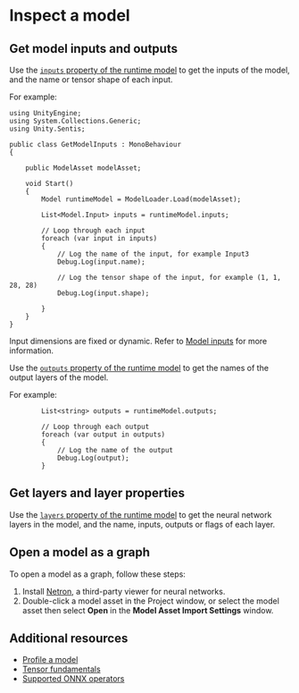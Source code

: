 # Inspect a model

## Get model inputs and outputs

Use the [`inputs` property of the runtime model](xref:Unity.Sentis.Model.inputs) to get the inputs of the model, and the name or tensor shape of each input.

For example:

```
using UnityEngine;
using System.Collections.Generic;
using Unity.Sentis;

public class GetModelInputs : MonoBehaviour
{

    public ModelAsset modelAsset;

    void Start()
    {
        Model runtimeModel = ModelLoader.Load(modelAsset);

        List<Model.Input> inputs = runtimeModel.inputs;
        
        // Loop through each input
        foreach (var input in inputs)
        {
            // Log the name of the input, for example Input3
            Debug.Log(input.name);

            // Log the tensor shape of the input, for example (1, 1, 28, 28)
            Debug.Log(input.shape);

        }
    }
}
```

Input dimensions are fixed or dynamic. Refer to [Model inputs](models-concept.md#model-inputs) for more information.

Use the [`outputs` property of the runtime model](xref:Unity.Sentis.Model.outputs) to get the names of the output layers of the model.

For example:

```
        List<string> outputs = runtimeModel.outputs;
        
        // Loop through each output
        foreach (var output in outputs)
        {
            // Log the name of the output
            Debug.Log(output);
        }
```

## Get layers and layer properties

Use the [`layers` property of the runtime model](xref:Unity.Sentis.Model.layers) to get the neural network layers in the model, and the name, inputs, outputs or flags of each layer.

## Open a model as a graph

To open a model as a graph, follow these steps:

1. Install [Netron](https://github.com/lutzroeder/netron), a third-party viewer for neural networks.
2. Double-click a model asset in the Project window, or select the model asset then select **Open** in the **Model Asset Import Settings** window.

## Additional resources

- [Profile a model](profile-a-model.md)
- [Tensor fundamentals](tensor-fundamentals.md)
- [Supported ONNX operators](supported-operators.md)
